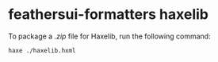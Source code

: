 # feathersui-formatters haxelib

To package a _.zip_ file for Haxelib, run the following command:

```sh
haxe ./haxelib.hxml
```
